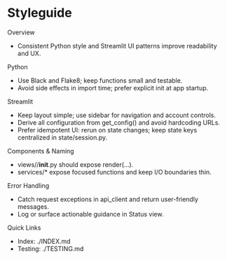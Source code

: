 # Styleguide

Overview

- Consistent Python style and Streamlit UI patterns improve readability and UX.

Python

- Use Black and Flake8; keep functions small and testable.
- Avoid side effects in import time; prefer explicit init at app startup.

Streamlit

- Keep layout simple; use sidebar for navigation and account controls.
- Derive all configuration from get_config() and avoid hardcoding URLs.
- Prefer idempotent UI: rerun on state changes; keep state keys centralized in state/session.py.

Components & Naming

- views/<feature>/__init__.py should expose render(...).
- services/* expose focused functions and keep I/O boundaries thin.

Error Handling

- Catch request exceptions in api_client and return user-friendly messages.
- Log or surface actionable guidance in Status view.

Quick Links

- Index: ./INDEX.md
- Testing: ./TESTING.md

